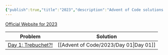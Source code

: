 ```yaml
---
{"publish":true,"title":"2023","description":"Advent of Code solutions for 2023","cssclasses":"mado-heading index-page hide-date"}
---
```



[Official Website for 2023](https://adventofcode.com/2023)

| Problem                                                   | Solution   |
| --------------------------------------------------------- | ---------- |
| [Day 1: Trebuchet?!](https://adventofcode.com/2023/day/1) | [[Advent of Code/2023/Day 01\|Day 01]] |
